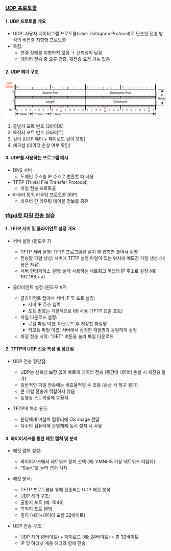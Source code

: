 ### [UDP 프로토콜](https://youtu.be/3MkI3FBFzX8?list=PL0d8NnikouEWcF1jJueLdjRIC4HsUlULi)

#### 1. UDP 프로토콜 개요

- UDP: 사용자 데이터그램 프로토콜(User Datagram Protocol)로 단순한 전송 방식의 비연결 지향형 프로토콜
- 특징:
  - 연결 상태를 지향하지 않음 → 신뢰성이 낮음
  - 데이터 전송 중 오류 검증, 재전송 요청 기능 없음

#### 2. UDP 헤더 구조

![UDP protocol](../assets/UDP_protocol.png)

1. 출발지 포트 번호 (2바이트)
1. 목적지 포트 번호 (2바이트)
1. 길이 (UDP 헤더 + 페이로드 길이 포함)
1. 체크섬 (데이터 손상 여부 확인)

#### 3. UDP를 사용하는 프로그램 예시

- DNS 서버
  - 도메인 주소를 IP 주소로 변환할 때 사용
- TFTP (Trivial File Transfer Protocol)
  - 파일 전송 프로토콜
- 라우터 동적 라우팅 프로토콜 (RIP)
  - 라우터 간 라우팅 테이블 정보를 공유

### [tftpd로 파일 전송 실습](https://youtu.be/5Woau-EJChw?list=PL0d8NnikouEWcF1jJueLdjRIC4HsUlULi)

#### 1. TFTP 서버 및 클라이언트 설정 개요

- 서버 설정 (윈도우 7)

  - TFTP 서버 실행: TFTP 프로그램을 설치 후 압축만 풀어서 실행
  - 전송할 파일 생성: 서버에 TFTP 실행 파일이 있는 위치에 메모장 파일 생성 (내용은 자유)
  - 서버 인터페이스 설정: 실제 사용하는 네트워크 어댑터 IP 주소로 설정 (예: 192.168.x.x)

- 클라이언트 설정 (윈도우 XP)

  - 클라이언트 탭에서 서버 IP 및 포트 설정:
    - 서버 IP 주소 입력
    - 포트 번호는 기본적으로 69 사용 (TFTP 표준 포트)
  - 파일 다운로드 설정:
    - 로컬 파일 이름: 다운로드 후 저장할 파일명
    - 리모트 파일 이름: 서버에서 설정한 파일명과 동일하게 설정
  - 파일 전송 시작: "GET" 버튼을 눌러 파일 다운로드

#### 2. TFTP의 UDP 전송 특성 및 장단점

- UDP 전송 장단점:

  - UDP는 신뢰성 보장 없이 빠르게 데이터 전송 (중간에 데이터 손실 시 재전송 불가)
  - 일반적인 파일 전송에는 비효율적일 수 있음 (손상 시 복구 불가)
  - 큰 파일 전송에 적합하지 않음
  - 동영상 스트리밍에 효율적

- TFTP의 특수 용도:

  - 운영체제 미설치 컴퓨터에 OS image 전달
  - 다수의 컴퓨터에 운영체제 동시 설치 시 사용

#### 3. 와이어샤크를 통한 패킷 캡처 및 분석

- 패킷 캡처 설정:

  - 와이어샤크에서 네트워크 장치 선택 (예: VMNet8 가상 네트워크 어댑터)
  - "Start"를 눌러 캡처 시작

- 패킷 분석:

  - TFTP 프로토콜을 통해 전송되는 UDP 패킷 분석
  - UDP 헤더 구조:
  - 출발지 포트 (예: 1046)
  - 목적지 포트 (69)
  - 길이 (헤더+데이터 포함 32바이트)

- UDP 전송 구조:

  - UDP 헤더 (8바이트) + 페이로드 (예: 24바이트) = 총 32바이트
  - IP 및 이더넷 계층 헤더와 함께 전송
